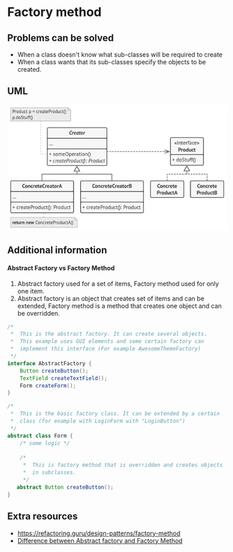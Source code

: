 # Factory method
## Problems can be solved
* When a class doesn't know what sub-classes will be required to create
* When a class wants that its sub-classes specify the objects to be created.
## UML
![img_1.png](images/img.png)
## Additional information
#### Abstract Factory vs Factory Method ####
1. Abstract factory used for a set of items, Factory method used for only one item.
2. Abstract factory is an object that creates set of items and can be extended, 
   Factory method is a method that creates one object and can be overridden.
   
```java
/* 
 *  This is the abstract factory. It can create several objects.
 *  This example uses GUI elements and some certain factory can 
 *  implement this interface (For example AwesomeThemeFactory)
 */
interface AbstractFactory {
    Button createButton();
    TextField createTextField();
    Form createForm();
}
```

```java
/* 
 *  This is the basic factory class. It can be extended by a certain 
 *  class (for example with LoginForm with "LoginButton")   
 */
abstract class Form {
    /* some logic */
   
    /*
     *  This is factory method that is overridden and creates objects 
     *  in subclasses.
     */
   abstract Button createButton();
}
```
## Extra resources
* https://refactoring.guru/design-patterns/factory-method
* [Difference between Abstract factory and Factory Method](https://stackoverflow.com/questions/5739611/what-are-the-differences-between-abstract-factory-and-factory-design-patterns)